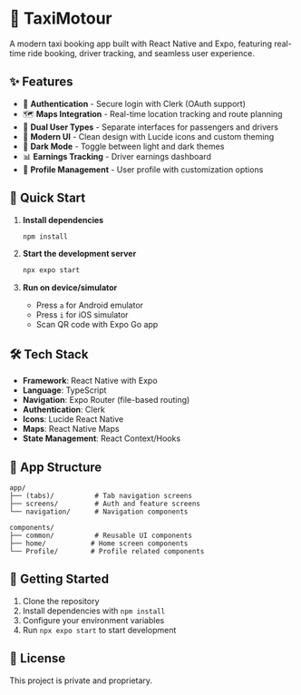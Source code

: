 # 🚗 TaxiMotour

A modern taxi booking app built with React Native and Expo, featuring real-time ride booking, driver tracking, and seamless user experience.

## ✨ Features

- 🔐 **Authentication** - Secure login with Clerk (OAuth support)
- 🗺️ **Maps Integration** - Real-time location tracking and route planning
- 📱 **Dual User Types** - Separate interfaces for passengers and drivers
- 🎨 **Modern UI** - Clean design with Lucide icons and custom theming
- 🌙 **Dark Mode** - Toggle between light and dark themes
- 📊 **Earnings Tracking** - Driver earnings dashboard
- 👤 **Profile Management** - User profile with customization options

## 🚀 Quick Start

1. **Install dependencies**

   ```bash
   npm install
   ```

2. **Start the development server**

   ```bash
   npx expo start
   ```

3. **Run on device/simulator**
   - Press `a` for Android emulator
   - Press `i` for iOS simulator
   - Scan QR code with Expo Go app

## 🛠️ Tech Stack

- **Framework**: React Native with Expo
- **Language**: TypeScript
- **Navigation**: Expo Router (file-based routing)
- **Authentication**: Clerk
- **Icons**: Lucide React Native
- **Maps**: React Native Maps
- **State Management**: React Context/Hooks

## 📱 App Structure

```
app/
├── (tabs)/          # Tab navigation screens
├── screens/         # Auth and feature screens
└── navigation/      # Navigation components

components/
├── common/          # Reusable UI components
├── home/           # Home screen components
└── Profile/        # Profile related components
```

## 🎯 Getting Started

1. Clone the repository
2. Install dependencies with `npm install`
3. Configure your environment variables
4. Run `npx expo start` to start development

## 📄 License

This project is private and proprietary.
